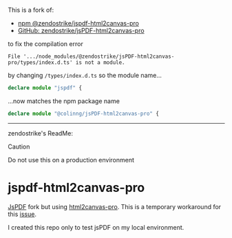This is a fork of:

- [npm @zendostrike/jspdf-html2canvas-pro](https://www.npmjs.com/package/@zendostrike/jspdf-html2canvas-pro)
- [GitHub: zendostrike/jsPDF-html2canvas-pro](https://github.com/zendostrike/jsPDF-html2canvas-pro)

to fix the compilation error

```error
File '.../node_modules/@zendostrike/jsPDF-html2canvas-pro/types/index.d.ts' is not a module.
```

by changing `/types/index.d.ts` so the module name...

```typescript
declare module "jspdf" {
```

...now matches the npm package name

```typescript
declare module "@colinng/jsPDF-html2canvas-pro" {
```

---

zendostrike's ReadMe:

> [!CAUTION]
> Do not use this on a production environment

# jspdf-html2canvas-pro

[JsPDF](https://github.com/parallax/jsPDF) fork but using [html2canvas-pro](https://www.npmjs.com/package/html2canvas-pro). This is a temporary workaround for this [issue](https://github.com/parallax/jsPDF/issues/3748).

I created this repo only to test jsPDF on my local environment.